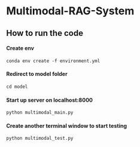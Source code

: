 # Multimodal-RAG-System
## How to run the code

#### Create env
 ```shell
 conda env create -f environment.yml
 ```

#### Redirect to model folder
 ```shell
 cd model
 ```

#### Start up server on localhost:8000
 ```shell
 python multimodal_main.py
 ```

#### Create another terminal window to start testing
 ```shell
 python multimodal_test.py
 ```
